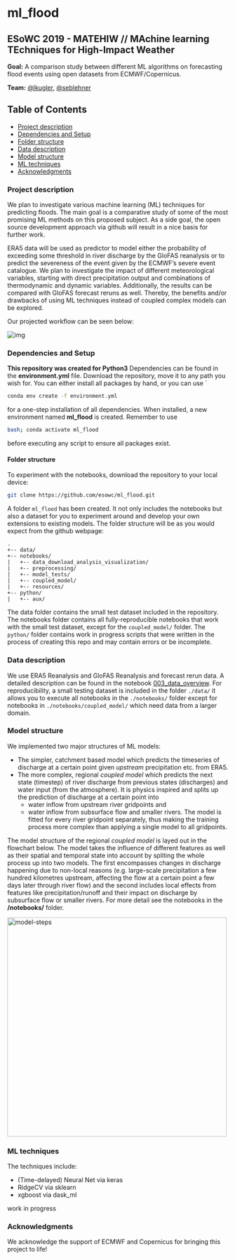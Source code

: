# ml_flood

## ESoWC 2019 - MATEHIW // MAchine learning TEchniques for High-Impact Weather

**Goal:** A comparison study between different ML algorithms on forecasting flood events using open datasets from ECMWF/Copernicus.

**Team:** [@lkugler](https://github.com/lkugler), [@seblehner](https://github.com/seblehner)

## Table of Contents


* [Project description](#Project-description)
* [Dependencies and Setup](#Dependencies-and-Setup)
* [Folder structure](#Folder-structure)
* [Data description](#Data-description)
* [Model structure](#Model-structure)
* [ML techniques](#ML-techniques)
* [Acknowledgments](#Acknowledgments)


### Project description

We plan to investigate various machine learning (ML) techniques for predicting floods. The main goal is a comparative study of some of the most promising ML methods on this proposed subject. As a side goal, the open source development approach via github will result in a nice basis for further work.

ERA5 data will be used as predictor to model either the probability of exceeding some threshold in river discharge by the GloFAS reanalysis or to predict the severeness of the event given by the ECMWF’s severe event catalogue. We plan to investigate the impact of different meteorological variables, starting with direct precipitation output and combinations of thermodynamic and dynamic variables.
Additionally, the results can be compared with GloFAS forecast reruns as well. Thereby, the benefits and/or drawbacks of using ML techniques instead of coupled complex models can be explored.

Our projected workflow can be seen below:

![img](https://raw.githubusercontent.com/esowc/ml_flood/dev/docs/resources/MATEHIW_flowchart.png)


### Dependencies and Setup
**This repository was created for Python3** Dependencies can be found in the **environment.yml** file. Download the repository, move it to any path you wish for. You can either install all packages by hand, or you can use `
```sh
conda env create -f environment.yml
```
for a one-step installation of all dependencies. When installed, a new environment named **ml_flood** is created. Remember to use
```sh
bash; conda activate ml_flood
```
before executing any script to ensure all packages exist.

#### Folder structure
To experiment with the notebooks, download the repository to your local device:
```sh
git clone https://github.com/esowc/ml_flood.git
```
A folder `ml_flood` has been created. It not only includes the notebooks but also a dataset for you to experiment around and develop your own extensions to existing models.
The folder structure will be as you would expect from the github webpage:
```
.
+-- data/
+-- notebooks/
|   +-- data_download_analysis_visualization/
|   +-- preprocessing/
|   +-- model_tests/
|   +-- coupled_model/
|   +-- resources/
+-- python/
|   +-- aux/
```
The data folder contains the small test dataset included in the repository. The notebooks folder contains all fully-reproducible notebooks that work with the small test dataset, except for the `coupled_model/` folder. The `python/` folder contains work in progress scripts that were written in the process of creating this repo and may contain errors or be incomplete.


### Data description
We use ERA5 Reanalysis and GloFAS Reanalysis and forecast rerun data. A detailed description can be found in the notebook [003_data_overview](https://github.com/esowc/ml_flood/blob/master/notebooks/003_data_overview.ipynb). 
For reproducibility, a small testing dataset is included in the folder `./data/` it allows you to execute all notebooks in the  `./notebooks/` folder except for notebooks in `./notebooks/coupled_model/` which need data from a larger domain.

### Model structure
We implemented two major structures of ML models:
  - The simpler, catchment based model
  which predicts the timeseries of discharge at a certain point given *upstream* precipitation etc. from ERA5.
  - The more complex, regional *coupled model*
  which predicts the next state (timestep) of river discharge from previous states (discharges) and water input (from the atmosphere). It is physics inspired and splits up the prediction of discharge at a certain point into 
    - water inflow from upstream river gridpoints and
    - water inflow from subsurface flow and smaller rivers.
  The model is fitted for every river gridpoint separately, thus making the training process more complex than applying a single model to all gridpoints.

The model structure of the regional *coupled model* is layed out in the flowchart below. The model takes the influence of different features as well as their spatial and temporal state  into account by spliting the whole process up into two models. The first encompasses changes in discharge happening due to non-local reasons (e.g. large-scale precipitation a few hundred kilometres upstream, affecting the flow at a certain point a few days later through river flow) and the second includes local effects from features like precipitation/runoff and their impact on discharge by subsurface flow or smaller rivers. For more detail see the notebooks in the **/notebooks/** folder.

<img src="https://raw.githubusercontent.com/esowc/ml_flood/master/notebooks/resources/model-steps_v2-1.png" alt="model-steps" width="500"/>

### ML techniques
The techniques include:
  - (Time-delayed) Neural Net via keras
  - RidgeCV via sklearn
  - xgboost via dask_ml
  
work in progress

### Acknowledgments
We acknowledge the support of ECMWF and Copernicus for bringing this project to life!

